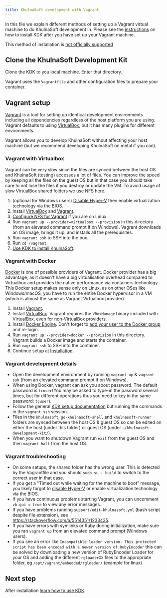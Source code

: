 ```yaml
---
title: KhulnaSoft development with Vagrant
---
```


In this file we explain different methods of setting up a Vagrant
virtual machine to do KhulnaSoft development in. Please see the [instructions](../_index.md) on how to
install KDK after you have set up your Vagrant machine.

This method of installation is [not officially supported](../../README.md#installation)

## Clone the KhulnaSoft Development Kit

Clone the KDK to you local machine. Enter that directory.

Vagrant uses the `Vagrantfile` and other configuration files to prepare your
container.

## Vagrant setup

[Vagrant](https://www.vagrantup.com) is a tool for setting up identical development environments including
all dependencies regardless of the host platform you are using. Vagrant defaults to using
[VirtualBox](https://www.virtualbox.org), but it has many plugins for different environments.

Vagrant allows you to develop KhulnaSoft without affecting your host machine (but we
recommend developing KhulnaSoft on metal if you can).

### Vagrant with Virtualbox

Vagrant can be very slow since the files are synced between the host OS and KhulnaSoft
(testing) accesses a lot of files.
You can improve the speed by keeping all the files on the guest OS but in that
case you should take care to not lose the files if you destroy or update the VM.
To avoid usage of slow VirtualBox shared folders we use NFS here.

1. (optional for Windows users) [Disable Hyper-V](https://superuser.com/a/642027/143551)
   then enable virtualization technology via the BIOS.
1. Install [VirtualBox](https://www.virtualbox.org) and [Vagrant](https://www.vagrantup.com).
1. [Configure NFS for Vagrant](https://docs.vagrantup.com/v2/synced-folders/nfs.html)
   if you are on Linux.
1. Run `vagrant up --provider=virtualbox --provision` in this directory (from an elevated
   command prompt if on Windows). Vagrant downloads an OS image, brings it
   up, and installs all the prerequisites.
1. Run `vagrant ssh` to SSH into the box.
1. Run `cd /vagrant`.
1. [Use KDK to install KhulnaSoft](../_index.md#use-kdk-to-install-khulnasoft).

### Vagrant with Docker

[Docker](https://www.docker.com/) is one of possible providers of Vagrant.
Docker provider has a big advantage, as it doesn't have a big virtualisation
overhead compared to Virtualbox and provides the native performance via
containers technology. This Docker setup makes sense only on Linux, as on other
OSes like Windows/macOS, you have to run the entire Docker hypervisor in a VM
(which is almost the same as Vagrant Virtualbox provider).

1. Install [Vagrant](https://www.vagrantup.com).
1. Install [VirtualBox](https://www.virtualbox.org). Vagrant requires the `VBoxManage` binary included with
   VirtualBox, even for non-VirtualBox providers.
1. Install [Docker Engine](https://www.docker.com/products/docker-engine). Don't forget to
   [add your user to the Docker group](https://docs.docker.com/install/linux/linux-postinstall/)
   and re-login.
1. Run `vagrant up --provider=docker --provision` in this directory. Vagrant builds a
   Docker image and starts the container.
1. Run `vagrant ssh` to SSH into the container.
1. Continue setup at [Installation](../_index.md).

### Vagrant development details

- Open the development environment by running `vagrant up` & `vagrant ssh`
  (from an elevated command prompt if on Windows).
- When using Docker, vagrant can ask you about password. The default password
  is `tcuser`(You may be asked to type-in the password several times, but for different operations thus you need to key in the same password: `tcuser`).
- Follow the general [KDK setup documentation](../_index.md) but running the
  commands in the `vagrant ssh` session.
- Files in the `khulnasoft`, `go-khulnasoft-shell` and `khulnasoft-runner` folders are synced between the
  host OS & guest OS so can be edited on either the host (under this folder) or
  guest OS (under `~/khulnasoft-development-kit/`).
- When you want to shutdown Vagrant run `exit` from the guest OS and then
  `vagrant halt` from the host OS.

### Vagrant troubleshooting

- On some setups, the shared folder has the wrong user. This is detected
  by the Vagrantfile and you should `sudo su - build` to switch to the correct
  user in that case.
- If you get a "Timed out while waiting for the machine to boot" message, you
  likely forgot to [disable Hyper-V](https://superuser.com/a/642027/143551) or
  enable virtualization technology via the BIOS.
- If you have continuous problems starting Vagrant, you can uncomment
  `vb.gui = true` to view any error messages.
- If you have problems running `support/edit-khulnasoft.yml` (bash script despite
  file extension), see <https://stackoverflow.com/a/5514351/1233435>.
- If you have errors with symlinks or Ruby during initialization, make sure you ran `vagrant up` from an elevated command prompt (Windows users).
- If you see an error like `Incompatible loader version. This protected script has been encoded with a newer version of RubyEncoder`
  this can be solved by downloading a new version of RubyEncoder Loader for your
  OS and adding the different `rgloaderXX` files to the appropriate folder,
  eg `/opt/vagrant/embedded/rgloader/` (example for linux)

## Next step

After installation [learn how to use KDK](_index.md).
